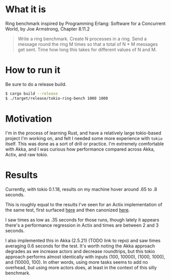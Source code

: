 # What it is

Ring benchmark inspired by Programming Erlang: Software for a
Concurrent World, by Joe Armstrong, Chapter 8.11.2

> Write a ring benchmark. Create N processes in a ring. Send a
message round the ring M times so that a total of N * M messages
get sent. Time how long this takes for different values of N and M.

# How to run it

Be sure to do a release build.
``` sh
$ cargo build --release
$ ./target/release/tokio-ring-bench 1000 1000
```

# Motivation

I'm in the process of learning Rust, and have a relatively large tokio-based project I'm working on, and felt I needed some more experience
with `tokio` itself. This was done as a sort of drill or practice. I'm extremely comfortable with Akka, and I was curious how performance compared
across Akka, Actix, and raw tokio.

# Results

Currently, with tokio 0.1.18, results on my machine hover around .65 to .8 seconds.

This is roughly equal to the results I've seen for an Actix implementation of the same test,
first surfaced [here](https://github.com/actix/actix/issues/52) and then canonized [here](https://github.com/actix/actix/pull/213).

I saw times as low as .35 seconds for those runs, though lately it appears there's a performance regression in Actix and
times are between 2 and 3 seconds.

I also implemented this in Akka (2.5.21) (TODO link to repo) and saw times averaging 0.6 seconds for the test. It's worth noting the Akka approach degrades as
we increase actors and decrease roundtrips, but this tokio approach performs almost identically with inputs (100, 10000), (1000, 1000), and (10000, 100).
In other words, using more tasks seems to add no overhead, but using more actors does, at least in the context of this silly benchmark.
